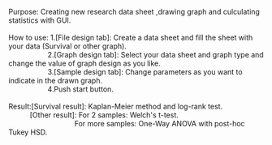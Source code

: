 Purpose: Creating new research data sheet ,drawing graph and culculating statistics with GUI.<br><br>
How to use: 1.[File design tab]: Create a data sheet and fill the sheet with your data (Survival or other graph).<br>
&emsp;&emsp;&emsp;&emsp;&emsp;&ensp;2.[Graph design tab]: Select your data sheet and graph type and change the value of graph design as you like.<br>
&emsp;&emsp;&emsp;&emsp;&emsp;&ensp;3.[Sample design tab]: Change parameters as you want to indicate in the drawn graph.<br>
&emsp;&emsp;&emsp;&emsp;&emsp;&ensp;4.Push start button.<br><br>
Result:[Survival result]: Kaplan-Meier method and log-rank test.<br>
&emsp;&emsp;&emsp;[Other result]: For 2 samples: Welch's t-test.<br>
&emsp;&emsp;&emsp;&emsp;&emsp;&emsp;&emsp;&emsp;&emsp;&nbsp;For more samples: One-Way ANOVA with post-hoc Tukey HSD.
